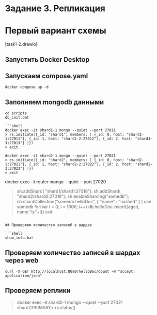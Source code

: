 # Задание 3. Репликация

# Первый вариант схемы
[task1-2.drawio]

## Запустить Docker Desktop

## Запускаем compose.yaml

```shell
docker compose up -d
```

## Заполняем mongodb данными

```shell
cd scripts
db_init.bat

```shell
docker exec -it shard1-1 mongo --quiet --port 27011
> rs.initiate({_id: "shard1", members: [ {_id: 0, host: "shard1-1:27011"}, {_id: 1, host: "shard1-2:27012"}, {_id: 2, host: "shard1-3:27013"} ]})
> exit
```

```shell
docker exec -it shard2-1 mongo --quiet --port 27021
> rs.initiate({_id: "shard2", members: [ {_id: 0, host: "shard2-1:27021"}, {_id: 1, host: "shard2-2:27022"}, {_id: 2, host: "shard2-3:27023"} ]})
> exit
```

docker exec -it router mongo --quiet --port 27020
> sh.addShard( "shard1/shard1:27018"); sh.addShard( "shard2/shard2:27019"); sh.enableSharding("somedb"); sh.shardCollection("somedb.helloDoc", { "name" : "hashed" } )
> use somedb
> for(var i = 0; i < 1000; i++) db.helloDoc.insert({age:i, name:"ly"+i})
> exit
```

## Проверяем количество записей в шардах

```shell
show_info.bat
```

## Проверяем количество записей в шардах через web
`curl -X GET http://localhost:8080/helloDoc/count -H "accept: application/json"`


## Проверяем реплики
>docker exec -it shard2-1 mongo --quiet --port 27021
shard2:PRIMARY> rs.status()